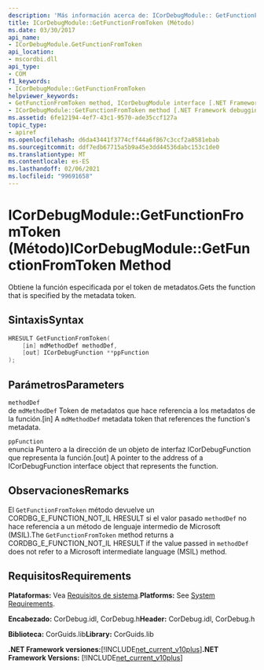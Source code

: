 ```yaml
---
description: 'Más información acerca de: ICorDebugModule:: GetFunctionFromToken ((método)'
title: ICorDebugModule::GetFunctionFromToken (Método)
ms.date: 03/30/2017
api_name:
- ICorDebugModule.GetFunctionFromToken
api_location:
- mscordbi.dll
api_type:
- COM
f1_keywords:
- ICorDebugModule::GetFunctionFromToken
helpviewer_keywords:
- GetFunctionFromToken method, ICorDebugModule interface [.NET Framework debugging]
- ICorDebugModule::GetFunctionFromToken method [.NET Framework debugging]
ms.assetid: 6fe12194-4ef7-43c1-9570-ade35ccf127a
topic_type:
- apiref
ms.openlocfilehash: d6da43441f3774cff44a6f867c3ccf2a8581ebab
ms.sourcegitcommit: ddf7edb67715a5b9a45e3dd44536dabc153c1de0
ms.translationtype: MT
ms.contentlocale: es-ES
ms.lasthandoff: 02/06/2021
ms.locfileid: "99691658"
---
```

# <a name="icordebugmodulegetfunctionfromtoken-method"></a><span data-ttu-id="c25f8-103">ICorDebugModule::GetFunctionFromToken (Método)</span><span class="sxs-lookup"><span data-stu-id="c25f8-103">ICorDebugModule::GetFunctionFromToken Method</span></span>

<span data-ttu-id="c25f8-104">Obtiene la función especificada por el token de metadatos.</span><span class="sxs-lookup"><span data-stu-id="c25f8-104">Gets the function that is specified by the metadata token.</span></span>  
  
## <a name="syntax"></a><span data-ttu-id="c25f8-105">Sintaxis</span><span class="sxs-lookup"><span data-stu-id="c25f8-105">Syntax</span></span>  
  
```cpp  
HRESULT GetFunctionFromToken(  
    [in] mdMethodDef methodDef,  
    [out] ICorDebugFunction **ppFunction  
);  
```  
  
## <a name="parameters"></a><span data-ttu-id="c25f8-106">Parámetros</span><span class="sxs-lookup"><span data-stu-id="c25f8-106">Parameters</span></span>  

 `methodDef`  
 <span data-ttu-id="c25f8-107">de `mdMethodDef` Token de metadatos que hace referencia a los metadatos de la función.</span><span class="sxs-lookup"><span data-stu-id="c25f8-107">[in] A `mdMethodDef` metadata token that references the function's metadata.</span></span>  
  
 `ppFunction`  
 <span data-ttu-id="c25f8-108">enuncia Puntero a la dirección de un objeto de interfaz ICorDebugFunction que representa la función.</span><span class="sxs-lookup"><span data-stu-id="c25f8-108">[out] A pointer to the address of a ICorDebugFunction interface object that represents the function.</span></span>  
  
## <a name="remarks"></a><span data-ttu-id="c25f8-109">Observaciones</span><span class="sxs-lookup"><span data-stu-id="c25f8-109">Remarks</span></span>  

 <span data-ttu-id="c25f8-110">El `GetFunctionFromToken` método devuelve un CORDBG_E_FUNCTION_NOT_IL HRESULT si el valor pasado `methodDef` no hace referencia a un método de lenguaje intermedio de Microsoft (MSIL).</span><span class="sxs-lookup"><span data-stu-id="c25f8-110">The `GetFunctionFromToken` method returns a CORDBG_E_FUNCTION_NOT_IL HRESULT if the value passed in `methodDef` does not refer to a Microsoft intermediate language (MSIL) method.</span></span>  
  
## <a name="requirements"></a><span data-ttu-id="c25f8-111">Requisitos</span><span class="sxs-lookup"><span data-stu-id="c25f8-111">Requirements</span></span>  

 <span data-ttu-id="c25f8-112">**Plataformas:** Vea [Requisitos de sistema](../../get-started/system-requirements.md).</span><span class="sxs-lookup"><span data-stu-id="c25f8-112">**Platforms:** See [System Requirements](../../get-started/system-requirements.md).</span></span>  
  
 <span data-ttu-id="c25f8-113">**Encabezado:** CorDebug.idl, CorDebug.h</span><span class="sxs-lookup"><span data-stu-id="c25f8-113">**Header:** CorDebug.idl, CorDebug.h</span></span>  
  
 <span data-ttu-id="c25f8-114">**Biblioteca:** CorGuids.lib</span><span class="sxs-lookup"><span data-stu-id="c25f8-114">**Library:** CorGuids.lib</span></span>  
  
 <span data-ttu-id="c25f8-115">**.NET Framework versiones:**[!INCLUDE[net_current_v10plus](../../../../includes/net-current-v10plus-md.md)]</span><span class="sxs-lookup"><span data-stu-id="c25f8-115">**.NET Framework Versions:** [!INCLUDE[net_current_v10plus](../../../../includes/net-current-v10plus-md.md)]</span></span>
